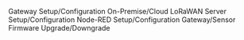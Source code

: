 Gateway Setup/Configuration
On-Premise/Cloud LoRaWAN Server Setup/Configuration
Node-RED Setup/Configuration
Gateway/Sensor Firmware Upgrade/Downgrade

